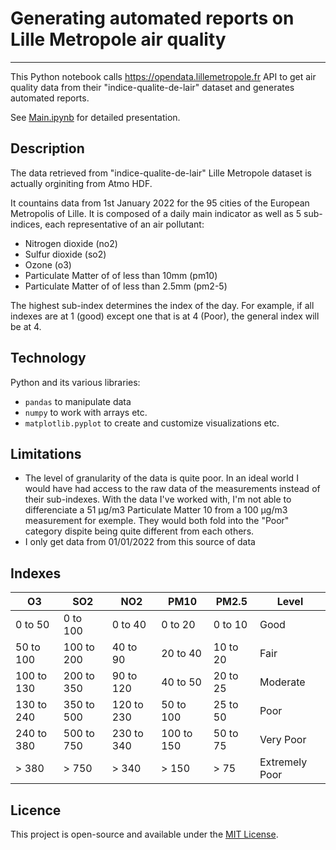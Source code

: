 # Generating automated reports on Lille Metropole air quality
-----------
This Python notebook calls https://opendata.lillemetropole.fr API to get air quality data from their "indice-qualite-de-lair" dataset and generates automated reports.

See [Main.ipynb](https://github.com/crish1eev1/MEL_air-quality/blob/main/Main.ipynb) for detailed presentation.


## Description
The data retrieved from "indice-qualite-de-lair" Lille Metropole dataset is actually orginiting from Atmo HDF. 

It countains data from 1st January 2022 for the 95 cities of the European Metropolis of Lille. It is composed of a daily main indicator as well as 5 sub-indices, each representative of an air pollutant:
- Nitrogen dioxide (no2) 
- Sulfur dioxide (so2) 
- Ozone (o3) 
- Particulate Matter of of less than 10mm (pm10)
- Particulate Matter of of less than 2.5mm (pm2-5) 

The highest sub-index determines the index of the day. For example, if all indexes are at 1 (good) except one that is at 4 (Poor), the general index will be at 4.


## Technology
Python and its various libraries:
- `pandas` to manipulate data
- `numpy` to work with arrays etc.
- `matplotlib.pyplot` to create and customize visualizations
etc.


## Limitations

- The level of granularity of the data is quite poor. In an ideal world I would have had access to the raw data of the measurements instead of their sub-indexes. With the data I've worked with, I'm not able to differenciate a 51 µg/m3 Particulate Matter 10 from a 100 µg/m3 measurement for exemple. They would both fold into the "Poor" category dispite being quite different from each others. 
- I only get data from 01/01/2022 from this source of data


## Indexes 

| O3          | SO2        | NO2        | PM10       | PM2.5    | Level              |
|-------------|------------|------------|------------|----------|---------------------|
| 0 to 50     | 0 to 100   | 0 to 40    | 0 to 20    | 0 to 10  | Good                |
| 50 to 100   | 100 to 200 | 40 to 90   | 20 to 40   | 10 to 20 | Fair                |
| 100 to 130  | 200 to 350 | 90 to 120  | 40 to 50   | 20 to 25 | Moderate            |
| 130 to 240  | 350 to 500 | 120 to 230 | 50 to 100  | 25 to 50 | Poor                |
| 240 to 380  | 500 to 750 | 230 to 340 | 100 to 150 | 50 to 75 | Very Poor           |
| > 380       | > 750      | > 340      | > 150      | > 75     | Extremely Poor      |	 


## Licence
This project is open-source and available under the [MIT License](https://choosealicense.com/licenses/mit/). 